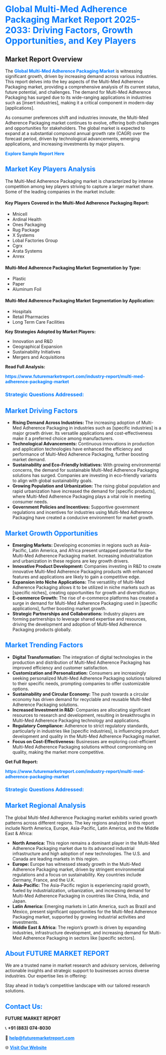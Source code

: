 <h1 style="color: #007BFF;">Global Multi-Med Adherence Packaging Market Report 2025-2033: Driving Factors, Growth Opportunities, and Key Players</h1>

<section id="overview">
<h2>Market Report Overview</h2>
<p>The <a href="https://www.futuremarketreport.com/industry-report/multi-med-adherence-packaging-market" style="color: #007BFF; text-decoration: none;"><strong>Global Multi-Med Adherence Packaging Market</strong></a> is witnessing significant growth, driven by increasing demand across various industries. This report delves into the key aspects of the Multi-Med Adherence Packaging market, providing a comprehensive analysis of its current status, future potential, and challenges. The demand for Multi-Med Adherence Packaging has surged due to its wide-ranging applications in industries such as [insert industries], making it a critical component in modern-day [applications].</p>
<p>As consumer preferences shift and industries innovate, the Multi-Med Adherence Packaging market continues to evolve, offering both challenges and opportunities for stakeholders. The global market is expected to expand at a substantial compound annual growth rate (CAGR) over the forecast period, driven by technological advancements, emerging applications, and increasing investments by major players.</p>
</section>

<section id="overview">
<p><a href="https://www.futuremarketreport.com/request-sample/reportId=63682" style="color: #007BFF; text-decoration: none;"><strong>Explore Sample Report Here</strong></a></p>
</section>

<section id="key-players">
<h2 style="color: #007BFF;">Market Key Players Analysis</h2>
<p>The Multi-Med Adherence Packaging market is characterized by intense competition among key players striving to capture a larger market share. Some of the leading companies in the market include:</p>
<h4>Key Players Covered in the Multi-Med Adherence Packaging Report:</h4>
<ul><li>Mnicell</li><li>Ardinal Health</li><li>Ones Packaging</li><li>Rug Package</li><li>X Systems</li><li>Lobal Factories Group</li><li>Cgrx</li><li>Arata Systems</li><li>Anrex</li></ul>
<h4>Multi-Med Adherence Packaging Market Segmentation by Type:</h4>
<ul><li>Plastic</li><li>Paper</li><li>Aluminum Foil</li></ul>

<h4>Multi-Med Adherence Packaging Market Segmentation by Application:</h4>
<ul><li>Hospitals</li><li>Retail Pharmacies</li><li>Long Term Care Facilities</li></ul>
<p><strong>Key Strategies Adopted by Market Players:</strong></p>
<ul>
<li>Innovation and R&D</li>
<li>Geographical Expansion</li>
<li>Sustainability Initiatives</li>
<li>Mergers and Acquisitions</li>
</ul>
</section>

<section>
<p><strong>Read Full Analysis: </strong></p><a href="https://www.futuremarketreport.com/industry-report/multi-med-adherence-packaging-market" style="color: #007BFF; text-decoration: none;"><strong>https://www.futuremarketreport.com/industry-report/multi-med-adherence-packaging-market</strong></a>
<h3 style="color: #007BFF;">Strategic Questions Addressed:</h3>
</section>

<section id="driving-factors">
<h2 style="color: #007BFF;">Market Driving Factors</h2>
<ul>
<li><strong>Rising Demand Across Industries:</strong> The increasing adoption of Multi-Med Adherence Packaging in industries such as [specific industries] is a major growth driver. Its versatile applications and cost-effectiveness make it a preferred choice among manufacturers.</li>
<li><strong>Technological Advancements:</strong> Continuous innovations in production and application technologies have enhanced the efficiency and performance of Multi-Med Adherence Packaging, further boosting market demand.</li>
<li><strong>Sustainability and Eco-Friendly Initiatives:</strong> With growing environmental concerns, the demand for sustainable Multi-Med Adherence Packaging solutions has surged. Companies are investing in eco-friendly variants to align with global sustainability goals.</li>
<li><strong>Growing Population and Urbanization:</strong> The rising global population and rapid urbanization have increased the demand for [specific products], where Multi-Med Adherence Packaging plays a vital role in meeting consumer needs.</li>
<li><strong>Government Policies and Incentives:</strong> Supportive government regulations and incentives for industries using Multi-Med Adherence Packaging have created a conducive environment for market growth.</li>
</ul>
</section>

<section id="growth-opportunities">
<h2 style="color: #007BFF;">Market Growth Opportunities</h2>
<ul>
<li><strong>Emerging Markets:</strong> Developing economies in regions such as Asia-Pacific, Latin America, and Africa present untapped potential for the Multi-Med Adherence Packaging market. Increasing industrialization and urbanization in these regions are key growth drivers.</li>
<li><strong>Innovative Product Development:</strong> Companies investing in R&D to create innovative Multi-Med Adherence Packaging products with enhanced features and applications are likely to gain a competitive edge.</li>
<li><strong>Expansion into Niche Applications:</strong> The versatility of Multi-Med Adherence Packaging allows it to be utilized in niche markets such as [specific niches], creating opportunities for growth and diversification.</li>
<li><strong>E-commerce Growth:</strong> The rise of e-commerce platforms has created a surge in demand for Multi-Med Adherence Packaging used in [specific applications], further boosting market growth.</li>
<li><strong>Strategic Partnerships and Collaborations:</strong> Industry players are forming partnerships to leverage shared expertise and resources, driving the development and adoption of Multi-Med Adherence Packaging products globally.</li>
</ul>
</section>

<section id="trending-factors">
<h2 style="color: #007BFF;">Market Trending Factors</h2>
<ul>
<li><strong>Digital Transformation:</strong> The integration of digital technologies in the production and distribution of Multi-Med Adherence Packaging has improved efficiency and customer satisfaction.</li>
<li><strong>Customization and Personalization:</strong> Consumers are increasingly seeking personalized Multi-Med Adherence Packaging solutions tailored to their specific needs, prompting companies to offer customizable options.</li>
<li><strong>Sustainability and Circular Economy:</strong> The push towards a circular economy has driven demand for recyclable and reusable Multi-Med Adherence Packaging solutions.</li>
<li><strong>Increased Investment in R&D:</strong> Companies are allocating significant resources to research and development, resulting in breakthroughs in Multi-Med Adherence Packaging technology and applications.</li>
<li><strong>Regulatory Compliance:</strong> Adherence to strict regulatory standards, particularly in industries like [specific industries], is influencing product development and quality in the Multi-Med Adherence Packaging market.</li>
<li><strong>Focus on Cost-Effectiveness:</strong> Businesses are exploring cost-efficient Multi-Med Adherence Packaging solutions without compromising on quality, making the market more competitive.</li>
</ul>
</section>

<section>
<p><strong>Get Full Report: </strong></p><a href="https://www.futuremarketreport.com/industry-report/multi-med-adherence-packaging-market" style="color: #007BFF; text-decoration: none;"><strong>https://www.futuremarketreport.com/industry-report/multi-med-adherence-packaging-market</strong></a>
<h3 style="color: #007BFF;">Strategic Questions Addressed:</h3>
</section>


<section id="regional-analysis">
<h2 style="color: #007BFF;">Market Regional Analysis</h2>
<p>The global Multi-Med Adherence Packaging market exhibits varied growth patterns across different regions. The key regions analyzed in this report include North America, Europe, Asia-Pacific, Latin America, and the Middle East & Africa:</p>
<ul>
<li><strong>North America:</strong> This region remains a dominant player in the Multi-Med Adherence Packaging market due to its advanced industrial infrastructure and high adoption of new technologies. The U.S. and Canada are leading markets in this region.</li>
<li><strong>Europe:</strong> Europe has witnessed steady growth in the Multi-Med Adherence Packaging market, driven by stringent environmental regulations and a focus on sustainability. Key countries include Germany, France, and the U.K.</li>
<li><strong>Asia-Pacific:</strong> The Asia-Pacific region is experiencing rapid growth, fueled by industrialization, urbanization, and increasing demand for Multi-Med Adherence Packaging in countries like China, India, and Japan.</li>
<li><strong>Latin America:</strong> Emerging markets in Latin America, such as Brazil and Mexico, present significant opportunities for the Multi-Med Adherence Packaging market, supported by growing industrial activities and investments.</li>
<li><strong>Middle East & Africa:</strong> The region’s growth is driven by expanding industries, infrastructure development, and increasing demand for Multi-Med Adherence Packaging in sectors like [specific sectors].</li>
</ul>
</section>

<footer>
<h2 style="color: #007BFF;">About FUTURE MARKET REPORT</h2>
<p>We are a trusted name in market research and advisory services, delivering actionable insights and strategic support to businesses across diverse industries. Our expertise lies in offering:</p>

<p>Stay ahead in today’s competitive landscape with our tailored research solutions.</p>

<h2 style="color: #007BFF;">Contact Us:</h2>
<p><strong>FUTURE MARKET REPORT</strong></p>
<p>📞 <strong>+91 (883) 074-8030</strong></p>
<p>📧 <strong><a href="mailto:help@futuremarketreport.com" style="color: #007BFF;">help@futuremarketreport.com</a></strong></p>
<p>🌐 <strong><a href="https://www.futuremarketreport.com/" style="color: #007BFF;">Visit Our Website</a></strong></p>
</footer>